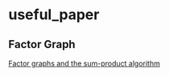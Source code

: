 # useful_paper


## Factor Graph
[Factor graphs and the sum-product algorithm](https://ieeexplore.ieee.org/stamp/stamp.jsp?tp=&arnumber=910572)
